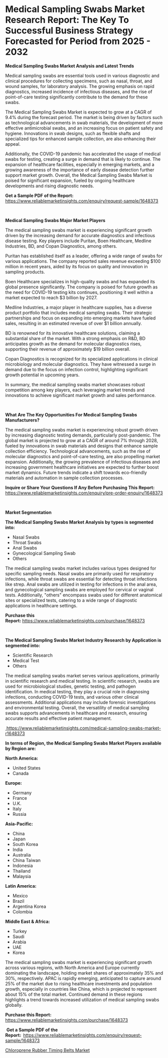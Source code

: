 <p><h1>Medical Sampling Swabs Market Research Report: The Key To Successful Business Strategy Forecasted for Period from 2025 - 2032</h1></p><p><strong>Medical Sampling Swabs Market Analysis and Latest Trends</strong></p>
<p><p>Medical sampling swabs are essential tools used in various diagnostic and clinical procedures for collecting specimens, such as nasal, throat, and wound samples, for laboratory analysis. The growing emphasis on rapid diagnostics, increased incidence of infectious diseases, and the rise of point-of-care testing significantly contribute to the demand for these swabs.</p><p>The Medical Sampling Swabs Market is expected to grow at a CAGR of 9.4% during the forecast period. The market is being driven by factors such as technological advancements in swab materials, the development of more effective antimicrobial swabs, and an increasing focus on patient safety and hygiene. Innovations in swab designs, such as flexible shafts and specialized tips for enhanced sample collection, are also enhancing their appeal.</p><p>Additionally, the COVID-19 pandemic has accelerated the usage of medical swabs for testing, creating a surge in demand that is likely to continue. The expansion of healthcare facilities, especially in emerging markets, and a growing awareness of the importance of early disease detection further support market growth. Overall, the Medical Sampling Swabs Market is poised for significant expansion, fueled by ongoing healthcare developments and rising diagnostic needs.</p></p>
<p><strong>Get a Sample PDF of the Report:&nbsp;</strong> <a href="https://www.reliablemarketinsights.com/enquiry/request-sample/1648373?utm_campaign=2206&utm_medium=2&utm_source=Github&utm_content=ia&utm_term=25032025&utm_id=medical-sampling-swabs">https://www.reliablemarketinsights.com/enquiry/request-sample/1648373</a></p>
<p>&nbsp;</p>
<p><strong>Medical Sampling Swabs Major Market Players</strong></p>
<p><p>The medical sampling swabs market is experiencing significant growth driven by the increasing demand for accurate diagnostics and infectious disease testing. Key players include Puritan, Boen Healthcare, Medline Industries, BD, and Copan Diagnostics, among others.</p><p>Puritan has established itself as a leader, offering a wide range of swabs for various applications. The company reported sales revenue exceeding $100 million in recent years, aided by its focus on quality and innovation in sampling products.</p><p>Boen Healthcare specializes in high-quality swabs and has expanded its global presence significantly. The company is poised for future growth as the need for COVID-19 testing kits continues, positioning it well within a market expected to reach $3 billion by 2027.</p><p>Medline Industries, a major player in healthcare supplies, has a diverse product portfolio that includes medical sampling swabs. Their strategic partnerships and focus on expanding into emerging markets have fueled sales, resulting in an estimated revenue of over $1 billion annually.</p><p>BD is renowned for its innovative healthcare solutions, claiming a substantial share of the market. With a strong emphasis on R&D, BD anticipates growth as the demand for molecular diagnostics rises, supporting their revenue of approximately $19 billion overall.</p><p>Copan Diagnostics is recognized for its specialized applications in clinical microbiology and molecular diagnostics. They have witnessed a surge in demand due to the focus on infection control, highlighting significant growth potential in upcoming years.</p><p>In summary, the medical sampling swabs market showcases robust competition among key players, each leveraging market trends and innovations to achieve significant market growth and sales performance.</p></p>
<p>&nbsp;</p>
<p><strong>What Are The Key Opportunities For Medical Sampling Swabs Manufacturers?</strong></p>
<p><p>The medical sampling swabs market is experiencing robust growth driven by increasing diagnostic testing demands, particularly post-pandemic. The global market is projected to grow at a CAGR of around 7% through 2028, fueled by innovations in swab materials and designs that enhance sample collection efficiency. Technological advancements, such as the rise of molecular diagnostics and point-of-care testing, are also propelling market expansion. Additionally, the growing prevalence of infectious diseases and increasing government healthcare initiatives are expected to further boost market dynamics. Future trends indicate a shift towards eco-friendly materials and automation in sample collection processes.</p></p>
<p><strong>Inquire or Share Your Questions If Any Before Purchasing This Report:</strong> <a href="https://www.reliablemarketinsights.com/enquiry/pre-order-enquiry/1648373?utm_campaign=2206&utm_medium=2&utm_source=Github&utm_content=ia&utm_term=25032025&utm_id=medical-sampling-swabs">https://www.reliablemarketinsights.com/enquiry/pre-order-enquiry/1648373</a></p>
<p>&nbsp;</p>
<p><strong>Market Segmentation</strong></p>
<p><strong>The Medical Sampling Swabs Market Analysis by types is segmented into:</strong></p>
<p><ul><li>Nasal Swabs</li><li>Throat Swabs</li><li>Anal Swabs</li><li>Gynecological Sampling Swab</li><li>Others</li></ul></p>
<p><p>The medical sampling swabs market includes various types designed for specific sampling needs. Nasal swabs are primarily used for respiratory infections, while throat swabs are essential for detecting throat infections like strep. Anal swabs are utilized in testing for infections in the anal area, and gynecological sampling swabs are employed for cervical or vaginal tests. Additionally, "others" encompass swabs used for different anatomical sites or specialized tests, catering to a wide range of diagnostic applications in healthcare settings.</p></p>
<p><strong>Purchase this Report:&nbsp;</strong><a href="https://www.reliablemarketinsights.com/purchase/1648373?utm_campaign=2206&utm_medium=2&utm_source=Github&utm_content=ia&utm_term=25032025&utm_id=medical-sampling-swabs">https://www.reliablemarketinsights.com/purchase/1648373</a></p>
<p>&nbsp;</p>
<p><strong>The Medical Sampling Swabs Market Industry Research by Application is segmented into:</strong></p>
<p><ul><li>Scientific Research</li><li>Medical Test</li><li>Others</li></ul></p>
<p><p>The medical sampling swabs market serves various applications, primarily in scientific research and medical testing. In scientific research, swabs are used for microbiological studies, genetic testing, and pathogen identification. In medical testing, they play a crucial role in diagnosing infections, conducting COVID-19 tests, and various other clinical assessments. Additional applications may include forensic investigations and environmental testing. Overall, the versatility of medical sampling swabs supports advancements in healthcare and research, ensuring accurate results and effective patient management.</p></p>
<p><a href="https://www.reliablemarketinsights.com/medical-sampling-swabs-market-r1648373?utm_campaign=2206&utm_medium=2&utm_source=Github&utm_content=ia&utm_term=25032025&utm_id=medical-sampling-swabs">&nbsp;https://www.reliablemarketinsights.com/medical-sampling-swabs-market-r1648373</a></p>
<p><strong>In terms of Region, the Medical Sampling Swabs Market Players available by Region are:</strong></p>
<p>
    <p> <strong> North America: </strong>
        <ul>
            <li>United States</li>
            <li>Canada</li>
        </ul>
        </p> 
    <p> <strong> Europe: </strong>
        <ul>
            <li>Germany</li>
            <li>France</li>
            <li>U.K.</li>
            <li>Italy</li>
            <li>Russia</li>
        </ul>
        </p> 
    <p> <strong> Asia-Pacific: </strong>
        <ul>
            <li>China</li>
            <li>Japan</li>
            <li>South Korea</li>
            <li>India</li>
            <li>Australia</li>
            <li>China Taiwan</li>
            <li>Indonesia</li>
            <li>Thailand</li>
            <li>Malaysia</li>
        </ul>
        </p> 
    <p> <strong> Latin America: </strong>
        <ul>
            <li>Mexico</li>
            <li>Brazil</li>
            <li>Argentina Korea</li>
            <li>Colombia</li>
        </ul>
        </p> 
    <p> <strong> Middle East & Africa: </strong>
        <ul>
            <li>Turkey</li>
            <li>Saudi</li>
            <li>Arabia</li>
            <li>UAE</li>
            <li>Korea</li>
        </ul>
    </p>
    </p>
<p><p>The medical sampling swabs market is experiencing significant growth across various regions, with North America and Europe currently dominating the landscape, holding market shares of approximately 35% and 30%, respectively. APAC is rapidly emerging, anticipated to capture around 25% of the market due to rising healthcare investments and population growth, especially in countries like China, which is projected to represent about 15% of the total market. Continued demand in these regions highlights a trend towards increased utilization of medical sampling swabs globally.</p></p>
<p><strong>Purchase this Report: </strong><a href="https://www.reliablemarketinsights.com/purchase/1648373?utm_campaign=2206&utm_medium=2&utm_source=Github&utm_content=ia&utm_term=25032025&utm_id=medical-sampling-swabs">https://www.reliablemarketinsights.com/purchase/1648373</a></p>
<p>&nbsp;<strong>Get a Sample PDF of the Report:&nbsp;&nbsp;</strong><a href="https://www.reliablemarketinsights.com/enquiry/request-sample/1648373?utm_campaign=2206&utm_medium=2&utm_source=Github&utm_content=ia&utm_term=25032025&utm_id=medical-sampling-swabs">https://www.reliablemarketinsights.com/enquiry/request-sample/1648373</a></p>
<p><strong></strong></p>
<p><p><a href="https://github.com/wwwkeltoum/Market-Research-Report-List-5/blob/main/chloroprene-rubber-timing-belts-market.md?utm_campaign=2206&utm_medium=2&utm_source=Github&utm_content=ia&utm_term=25032025&utm_id=medical-sampling-swabs">Chloroprene Rubber Timing Belts Market</a></p></p>